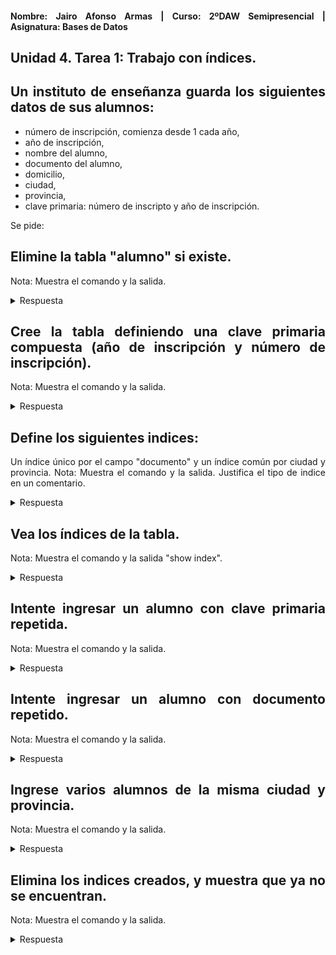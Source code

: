 <div align="justify">

#### **Nombre: Jairo Afonso Armas | Curso: 2ºDAW Semipresencial | Asignatura: Bases de Datos** 

## **Unidad 4. Tarea 1: Trabajo con índices.**

## **Un instituto de enseñanza guarda los siguientes datos de sus alumnos:**

- número de inscripción, comienza desde 1 cada año,
- año de inscripción,
- nombre del alumno,
- documento del alumno,
- domicilio,
- ciudad,
- provincia,
- clave primaria: número de inscripto y año de inscripción.

Se pide:

## Elimine la tabla "alumno" si existe.
Nota: Muestra el comando y la salida.

<details>
<summary>Respuesta</summary>

```
DROP TABLE IF EXISTS alumno;
0 row(s) affected, 1 warning(s): 1051 Unknown table 'instituto.alumno'
```
</details>

## Cree la tabla definiendo una clave primaria compuesta (año de inscripción y número de inscripción).
Nota: Muestra el comando y la salida.


<details>
<summary>Respuesta</summary>

```
CREATE TABLE alumno (
	num_inscripcion INT NOT NULL,
    anio_inscripcion YEAR NOT NULL,
    nombre VARCHAR (100),
    dni VARCHAR (20),
    domicilio VARCHAR (150),
    ciudad VARCHAR (100),
    provincia VARCHAR (100),
    PRIMARY KEY (num_inscripcion, anio_inscripcion)
    );
0 row(s) affected
```
</details>


## Define los siguientes indices:
Un índice único por el campo "documento" y un índice común por ciudad y provincia.
Nota: Muestra el comando y la salida. Justifica el tipo de indice en un comentario.


<details>
<summary>Respuesta</summary>

```
CREATE UNIQUE INDEX idx_dni ON alumno(dni);
0 row(s) affected Records: 0  Duplicates: 0  Warnings: 0
CREATE INDEX idx_ciudad_pronvincia ON alumno(ciudad, provincia);
0 row(s) affected Records: 0  Duplicates: 0  Warnings: 0
```
</details>


## Vea los índices de la tabla.
Nota: Muestra el comando y la salida "show index".

<details>
<summary>Respuesta</summary>

SHOW INDEX from alumno;

| Table  | Non_unique | Key_name               | Seq_in_index | Column_name      | Collation | Cardinality | Sub_part | Packed | Null | Index_type | Comment | Index_comment | Visible | Expression |
|--------|------------|------------------------|---------------|------------------|-----------|-------------|----------|--------|------|-------------|---------|----------------|---------|------------|
| alumno | 0          | PRIMARY                | 1             | num_inscripcion  | A         | 0           |          |        |      | BTREE       |         |                | YES     |            |
| alumno | 0          | PRIMARY                | 2             | anio_inscripcion | A         | 0           |          |        |      | BTREE       |         |                | YES     |            |
| alumno | 0          | idx_dni                | 1             | dni              | A         | 0           |          |        | YES  | BTREE       |         |                | YES     |            |
| alumno | 1          | idx_ciudad_pronvincia  | 1             | ciudad           | A         | 0           |          |        | YES  | BTREE       |         |                | YES     |            |
| alumno | 1          | idx_ciudad_pronvincia  | 2             | provincia        | A         | 0           |          |        | YES  | BTREE       |         |                | YES     |            |

</details>

## Intente ingresar un alumno con clave primaria repetida.
Nota: Muestra el comando y la salida.

<details>
<summary>Respuesta</summary>

```

```
</details>

## Intente ingresar un alumno con documento repetido.
Nota: Muestra el comando y la salida.

<details>
<summary>Respuesta</summary>

```

```
</details>

## Ingrese varios alumnos de la misma ciudad y provincia.
Nota: Muestra el comando y la salida.

<details>
<summary>Respuesta</summary>

```

```
</details>

## Elimina los indices creados, y muestra que ya no se encuentran.
Nota: Muestra el comando y la salida.

<details>
<summary>Respuesta</summary>

```

```
</details>

</div>
